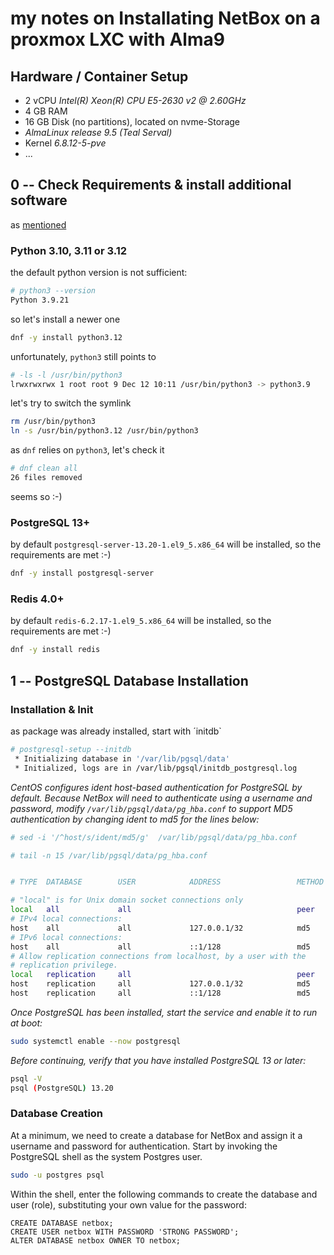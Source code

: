# my notes on Installating NetBox on a proxmox LXC with Alma9
## Hardware / Container Setup
- 2 vCPU *Intel(R) Xeon(R) CPU E5-2630 v2 @ 2.60GHz*
- 4 GB RAM
- 16 GB Disk (no partitions), located on nvme-Storage
- *AlmaLinux release 9.5 (Teal Serval)*
- Kernel *6.8.12-5-pve*
- ...
## 0 -- Check Requirements & install additional software
as [mentioned](https://netboxlabs.com/docs/netbox/en/stable/installation/)
### Python 3.10, 3.11 or 3.12
the default python version is not sufficient:<br>
```bash
# python3 --version
Python 3.9.21
```
so let's install a newer one<br>
```bash
dnf -y install python3.12
```
unfortunately, `python3` still points to<br>
```bash
# -ls -l /usr/bin/python3
lrwxrwxrwx 1 root root 9 Dec 12 10:11 /usr/bin/python3 -> python3.9
```
let's try to switch the symlink<br>
```bash
rm /usr/bin/python3
ln -s /usr/bin/python3.12 /usr/bin/python3
```
as `dnf` relies on `python3`, let's check it<br>
```bash
# dnf clean all
26 files removed
```
seems so :-)

### PostgreSQL 	13+
by default `postgresql-server-13.20-1.el9_5.x86_64` will be installed, so the requirements are met :-)
```bash
dnf -y install postgresql-server
```
### Redis 	4.0+
by default `redis-6.2.17-1.el9_5.x86_64` will be installed, so the requirements are met :-)
```bash
dnf -y install redis
```
## 1 -- PostgreSQL Database Installation
### Installation & Init

as package was already installed, start with ´initdb`<br>
```bash
# postgresql-setup --initdb
 * Initializing database in '/var/lib/pgsql/data'
 * Initialized, logs are in /var/lib/pgsql/initdb_postgresql.log
```

*CentOS configures ident host-based authentication for PostgreSQL by default. Because NetBox will need to authenticate using a username and password, modify `/var/lib/pgsql/data/pg_hba.conf` to support MD5 authentication by changing ident to md5 for the lines below:*

```bash
# sed -i '/^host/s/ident/md5/g'  /var/lib/pgsql/data/pg_hba.conf

# tail -n 15 /var/lib/pgsql/data/pg_hba.conf


# TYPE  DATABASE        USER            ADDRESS                 METHOD

# "local" is for Unix domain socket connections only
local   all             all                                     peer
# IPv4 local connections:
host    all             all             127.0.0.1/32            md5
# IPv6 local connections:
host    all             all             ::1/128                 md5
# Allow replication connections from localhost, by a user with the
# replication privilege.
local   replication     all                                     peer
host    replication     all             127.0.0.1/32            md5
host    replication     all             ::1/128                 md5
```

*Once PostgreSQL has been installed, start the service and enable it to run at boot:*
```bash
sudo systemctl enable --now postgresql
```
*Before continuing, verify that you have installed PostgreSQL 13 or later:*
```bash
psql -V
psql (PostgreSQL) 13.20
```
### Database Creation
At a minimum, we need to create a database for NetBox and assign it a username and password for authentication. Start by invoking the PostgreSQL shell as the system Postgres user.
```bash
sudo -u postgres psql
```
Within the shell, enter the following commands to create the database and user (role), substituting your own value for the password:
```psql
CREATE DATABASE netbox;
CREATE USER netbox WITH PASSWORD 'STRONG PASSWORD';
ALTER DATABASE netbox OWNER TO netbox;
```
